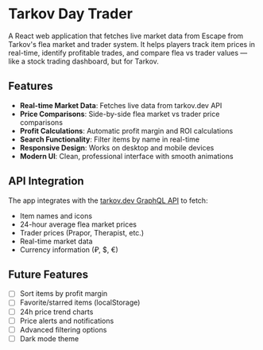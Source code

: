# Tarkov Day Trader

A React web application that fetches live market data from Escape from Tarkov's flea market and trader system. It helps players track item prices in real-time, identify profitable trades, and compare flea vs trader values — like a stock trading dashboard, but for Tarkov.

## Features

- **Real-time Market Data**: Fetches live data from tarkov.dev API
- **Price Comparisons**: Side-by-side flea market vs trader price comparisons
- **Profit Calculations**: Automatic profit margin and ROI calculations
- **Search Functionality**: Filter items by name in real-time
- **Responsive Design**: Works on desktop and mobile devices
- **Modern UI**: Clean, professional interface with smooth animations

## API Integration

The app integrates with the [tarkov.dev GraphQL API](https://api.tarkov.dev/graphql) to fetch:

- Item names and icons
- 24-hour average flea market prices
- Trader prices (Prapor, Therapist, etc.)
- Real-time market data
- Currency information (₽, $, €)

## Future Features

- [ ] Sort items by profit margin
- [ ] Favorite/starred items (localStorage)
- [ ] 24h price trend charts
- [ ] Price alerts and notifications
- [ ] Advanced filtering options
- [ ] Dark mode theme
